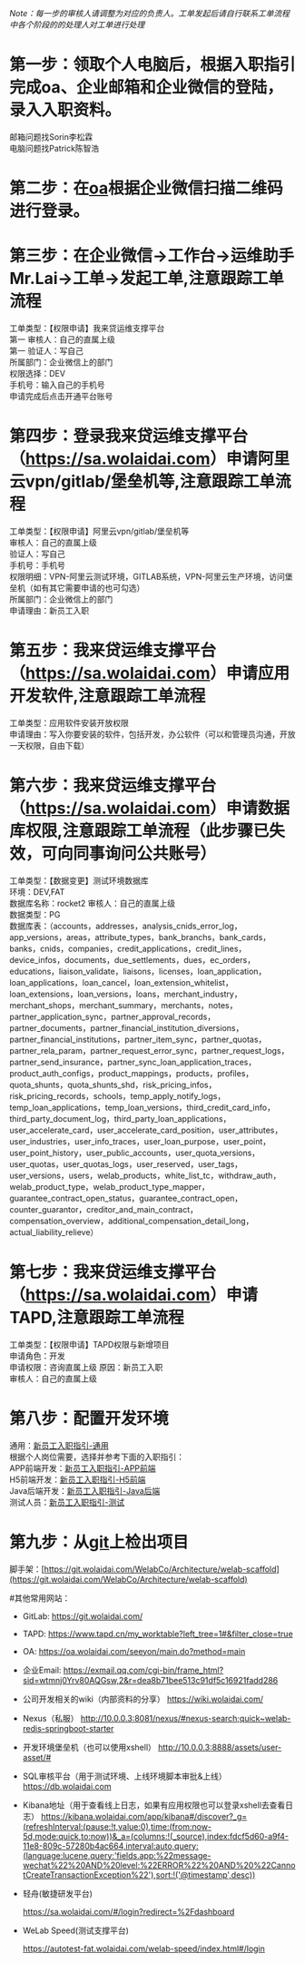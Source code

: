 *Note：每一步的审核人请调整为对应的负责人。工单发起后请自行联系工单流程中各个阶段的的处理人对工单进行处理* 

# 第一步：领取个人电脑后，根据入职指引完成oa、企业邮箱和企业微信的登陆，录入入职资料。

邮箱问题找Sorin李松霖  
电脑问题找Patrick陈智浩

# 第二步：在[oa](https://oa.wolaidai.com)根据企业微信扫描二维码进行登录。

# 第三步：在企业微信->工作台->运维助手Mr.Lai->工单->发起工单,注意跟踪工单流程
工单类型：【权限申请】我来贷运维支撑平台  
第一 审核人：自己的直属上级  
第一 验证人：写自己  
所属部门：企业微信上的部门  
权限选择：DEV  
手机号：输入自己的手机号  
申请完成后点击开通平台账号

# 第四步：登录我来贷运维支撑平台（<https://sa.wolaidai.com>）申请阿里云vpn/gitlab/堡垒机等,注意跟踪工单流程
工单类型：【权限申请】阿里云vpn/gitlab/堡垒机等  
审核人：自己的直属上级  
验证人：写自己  
手机号：手机号  
权限明细：VPN-阿里云测试环境，GITLAB系统，VPN-阿里云生产环境，访问堡垒机（如有其它需要申请的也可勾选）  
所属部门：企业微信上的部门  
申请理由：新员工入职  

# 第五步：我来贷运维支撑平台（<https://sa.wolaidai.com>）申请应用开发软件,注意跟踪工单流程
工单类型：应用软件安装开放权限  
申请理由：写入你要安装的软件，包括开发，办公软件（可以和管理员沟通，开放一天权限，自由下载）

# 第六步：我来贷运维支撑平台（<https://sa.wolaidai.com>）申请数据库权限,注意跟踪工单流程（此步骤已失效，可向同事询问公共账号）
工单类型：【数据变更】测试环境数据库  
环境：DEV,FAT  
数据库名称：rocket2
审核人：自己的直属上级    
数据类型：PG  
数据库表：（accounts，addresses，analysis_cnids_error_log，app_versions，areas，attribute_types，bank_branchs，bank_cards，banks，cnids，companies，credit_applications，credit_lines，device_infos，documents，due_settlements，dues，ec_orders，educations，liaison_validate，liaisons，licenses，loan_application，loan_applications，loan_cancel，loan_extension_whitelist，loan_extensions，loan_versions，loans，merchant_industry，merchant_shops，merchant_summary，merchants，notes，partner_application_sync，partner_approval_records，partner_documents，partner_financial_institution_diversions，partner_financial_institutions，partner_item_sync，partner_quotas，partner_rela_param，partner_request_error_sync，partner_request_logs，partner_send_insurance，partner_sync_loan_application_traces，product_auth_configs，product_mappings，products，profiles，quota_shunts，quota_shunts_shd，risk_pricing_infos，risk_pricing_records，schools，temp_apply_notify_logs，temp_loan_applications，temp_loan_versions，third_credit_card_info，third_party_document_log，third_party_loan_applications，user_accelerate_card，user_accelerate_card_position，user_attributes，user_industries，user_info_traces，user_loan_purpose，user_point，user_point_history，user_public_accounts，user_quota_versions，user_quotas，user_quotas_logs，user_reserved，user_tags，user_versions，users，welab_products，white_list_tc，withdraw_auth，welab_product_type，welab_product_type_mapper，guarantee_contract_open_status，guarantee_contract_open，counter_guarantor，creditor_and_main_contract，compensation_overview，additional_compensation_detail_long，actual_liability_relieve）  

# 第七步：我来贷运维支撑平台（<https://sa.wolaidai.com>）申请TAPD,注意跟踪工单流程
工单类型：【权限申请】TAPD权限与新增项目  
申请角色：开发  
申请权限：咨询直属上级
原因：新员工入职  
审核人：自己的直属上级     

# 第八步：配置开发环境
通用：[新员工入职指引-通用](新员工入职指引-通用md)  
根据个人岗位需要，选择并参考下面的入职指引：  
APP前端开发：[新员工入职指引-APP前端](新员工入职指引-APP前端.md)   
H5前端开发：[新员工入职指引-H5前端](新员工入职指引-H5前端.md)   
Java后端开发：[新员工入职指引-Java后端](新员工入职指引-Java后端.md)   
测试人员：[新员工入职指引-测试](新员工入职指引-测试.md) 

# 第九步：从[git](https://git.wolaidai.com)上检出项目
脚手架：[https://git.wolaidai.com/WelabCo/Architecture/welab-scaffold](https://git.wolaidai.com/WelabCo/Architecture/welab-scaffold)


#其他常用网站：
* GitLab:
https://git.wolaidai.com/

* TAPD:
https://www.tapd.cn/my_worktable?left_tree=1#&filter_close=true

* OA:
https://oa.wolaidai.com/seeyon/main.do?method=main

* 企业Email:
https://exmail.qq.com/cgi-bin/frame_html?sid=wtmnj0Yrv80AQGsw,2&r=dea8b71bee513c91df5c16921fadd286

* 公司开发相关的wiki（内部资料的分享）
https://wiki.wolaidai.com/

* Nexus（私服）
http://10.0.0.3:8081/nexus/#nexus-search;quick~welab-redis-springboot-starter

* 开发环境堡垒机（也可以使用xshell）
http://10.0.0.3:8888/assets/user-asset/#

* SQL审核平台（用于测试环境、上线环境脚本审批&上线）
https://db.wolaidai.com

* Kibana地址（用于查看线上日志，如果有应用权限也可以登录xshell去查看日志）
  https://kibana.wolaidai.com/app/kibana#/discover?_g=(refreshInterval:(pause:!t,value:0),time:(from:now-5d,mode:quick,to:now))&_a=(columns:!(_source),index:fdcf5d60-a9f4-11e8-809c-57280b4ac664,interval:auto,query:(language:lucene,query:'fields.app:%22message-wechat%22%20AND%20level:%22ERROR%22%20AND%20%22CannotCreateTransactionException%22'),sort:!('@timestamp',desc))

* 轻舟(敏捷研发平台)

  https://sa.wolaidai.com/#/login?redirect=%2Fdashboard

* WeLab Speed(测试支撑平台)

  https://autotest-fat.wolaidai.com/welab-speed/index.html#/login

